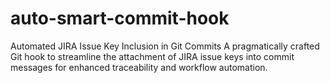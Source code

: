 # auto-smart-commit-hook
Automated JIRA Issue Key Inclusion in Git Commits  A pragmatically crafted Git hook to streamline the attachment of JIRA issue keys into commit messages for enhanced traceability and workflow automation.
